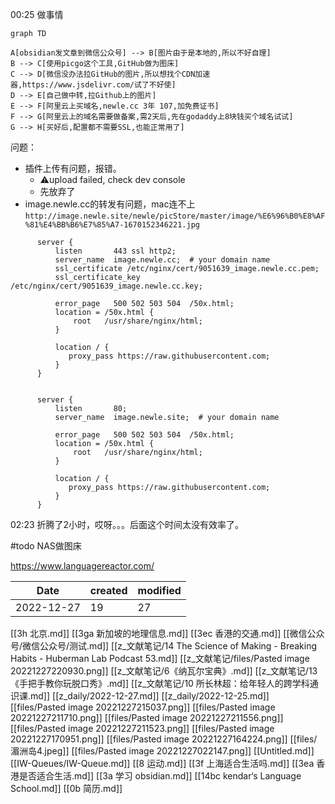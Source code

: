 00:25 做事情
```mermaid
graph TD

A[obsidian发文章到微信公众号] --> B[图片由于是本地的,所以不好自理]
B --> C[使用picgo这个工具,GitHub做为图床]
C --> D[微信没办法拉GitHub的图片,所以想找个CDN加速器,https://www.jsdelivr.com/试了不好使]
D --> E[自己做中转,拉Github上的图片]
E --> F[阿里云上买域名,newle.cc 3年 107,加免费证书]
F --> G[阿里云上的域名需要做备案,需2天后,先在godaddy上8块钱买个域名试试]
G --> H[买好后,配置都不需要SSL,也能正常用了]
```
问题：
- 插件上传有问题，报错。
	- ⚠️upload failed, check dev console
	- 先放弃了
- image.newle.cc的转发有问题，mac连不上`http://image.newle.site/newle/picStore/master/image/%E6%96%B0%E8%AF%81%E4%BB%B6%E7%85%A7-1670152346221.jpg`
```nginx
      server {
          listen       443 ssl http2;
          server_name  image.newle.cc;  # your domain name
          ssl_certificate /etc/nginx/cert/9051639_image.newle.cc.pem;
          ssl_certificate_key /etc/nginx/cert/9051639_image.newle.cc.key;

          error_page   500 502 503 504  /50x.html;
          location = /50x.html {
              root   /usr/share/nginx/html;
          }

          location / {
             proxy_pass https://raw.githubusercontent.com;
          }
      }


      server {
          listen       80;
          server_name  image.newle.site;  # your domain name

          error_page   500 502 503 504  /50x.html;
          location = /50x.html {
              root   /usr/share/nginx/html;
          }

          location / {
             proxy_pass https://raw.githubusercontent.com;
          }
      }
```

02:23 折腾了2小时，哎呀。。。后面这个时间太没有效率了。

#todo  NAS做图床



https://www.languagereactor.com/




| Date |created | modified|
|-------|----------|----------|
|2022-12-27|19|27|

[[3h 北京.md]]
[[3ga 新加坡的地理信息.md]]
[[3ec 香港的交通.md]]
[[微信公众号/微信公众号/测试.md]]
[[z_文献笔记/14 The Science of Making - Breaking Habits - Huberman Lab Podcast 53.md]]
[[z_文献笔记/files/Pasted image 20221227220930.png]]
[[z_文献笔记/6《纳瓦尔宝典》.md]]
[[z_文献笔记/13 《手把手教你玩脱口秀》.md]]
[[z_文献笔记/10 所长林超：给年轻人的跨学科通识课.md]]
[[z_daily/2022-12-27.md]]
[[z_daily/2022-12-25.md]]
[[files/Pasted image 20221227215037.png]]
[[files/Pasted image 20221227211710.png]]
[[files/Pasted image 20221227211556.png]]
[[files/Pasted image 20221227211523.png]]
[[files/Pasted image 20221227170951.png]]
[[files/Pasted image 20221227164224.png]]
[[files/湄洲岛4.jpeg]]
[[files/Pasted image 20221227022147.png]]
[[Untitled.md]]
[[IW-Queues/IW-Queue.md]]
[[8 运动.md]]
[[3f 上海适合生活吗.md]]
[[3ea 香港是否适合生活.md]]
[[3a 学习 obsidian.md]]
[[14bc kendar‘s Language School.md]]
[[0b 简历.md]]
